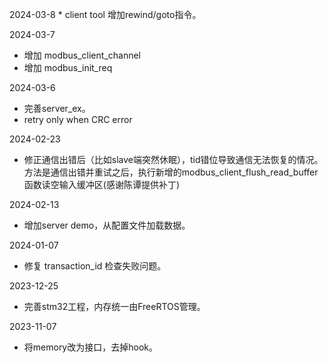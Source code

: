 2024-03-8
    * client tool 增加rewind/goto指令。

2024-03-7
  * 增加 modbus\_client\_channel
  * 增加 modbus\_init\_req

2024-03-6
  * 完善server_ex。
  * retry only when CRC error

2024-02-23
  * 修正通信出错后（比如slave端突然休眠），tid错位导致通信无法恢复的情况。方法是通信出错并重试之后，执行新增的modbus\_client_flush_read_buffer函数读空输入缓冲区(感谢陈谭提供补丁)

2024-02-13
  * 增加server demo，从配置文件加载数据。

2024-01-07
  * 修复 transaction_id 检查失败问题。

2023-12-25
  * 完善stm32工程，内存统一由FreeRTOS管理。

2023-11-07
  * 将memory改为接口，去掉hook。

